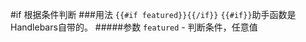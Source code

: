 #if
根据条件判断
###用法
`{{#if featured}}{{/if}}`
`{{#if}}`助手函数是Handlebars自带的。
#####参数
`featured` - 判断条件，任意值
